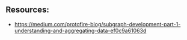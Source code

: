 ## Resources: 

- https://medium.com/protofire-blog/subgraph-development-part-1-understanding-and-aggregating-data-ef0c9a61063d

